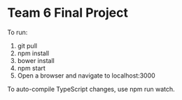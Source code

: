 Team 6 Final Project
=====================

To run:

1.  git pull
2.  npm install
3.  bower install
4.  npm start
5.  Open a browser and navigate to localhost:3000

To auto-compile TypeScript changes, use npm run watch.
